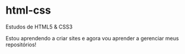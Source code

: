 # html-css
 Estudos de HTML5 & CSS3
 
 Estou aprendendo a criar sites e agora vou aprender a gerenciar meus repositórios!
